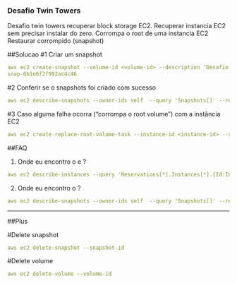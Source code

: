 ### Desafio Twin Towers

Desafio twin towers recuperar block storage EC2.
Recuperar instancia EC2 sem precisar instalar do zero.
Corrompa o root de uma instancia EC2
Restaurar corrompido (snapshot)

##Solucao
#1 Criar um snapshot
```yml
aws ec2 create-snapshot --volume-id <volume-id> --description 'Desafio Twin Towers' --tag-specifications 'ResourceType=snapshot,Tags=[{Key=purpose,Value=desafiotwintowers},{Key=costcenter,Value=tcbmodulo3}]'
snap-0b1e6f2f992ac4c46
```
#2 Conferir se o snapshots foi criado com sucesso
```yml
aws ec2 describe-snapshots --owner-ids self  --query 'Snapshots[]' --region=us-east-1
```

#3 Caso alguma falha ocorra (“corrompa o root volume”) com a instância EC2
```yml
aws ec2 create-replace-root-volume-task --instance-id <instance-id> --snapshot-id <snapshot-id>
```

##FAQ
1. Onde eu encontro o <instance-id> e <volume-id>?
```yml
aws ec2 describe-instances --query 'Reservations[*].Instances[*].{Id:InstanceId,Pub:PublicIpAddress,Pri:PrivateIpAddress,State:State.Name,VolumeId:BlockDeviceMappings[0].Ebs.VolumeId}' --output table
```
2. Onde eu encontro o <snapshot-id>?
```yml
aws ec2 describe-snapshots --owner-ids self  --query 'Snapshots[]' --region=us-east-1 --output table
```
---------------------------------------
##Plus

#Delete snapshot
```yml
aws ec2 delete-snapshot --snapshot-id 
```
#Delete volume
```yml
aws ec2 delete-volume --volume-id
```
